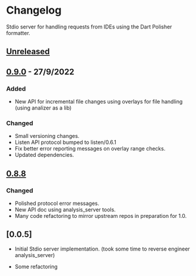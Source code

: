 # Changelog
Stdio server for handling requests from IDEs using the Dart Polisher formatter.

## [Unreleased]

## [0.9.0] - 27/9/2022
### Added
- New API for incremental file changes using overlays for file handling (using analizer as a lib)
### Changed
- Small versioning changes.
- Listen API protocol bumped to listen/0.6.1
- Fix better error reporting messages on overlay range checks.
- Updated dependencies.

## [0.8.8]
### Changed
- Polished protocol error messages.
- New API doc using analysis_server tools.
- Many code refactoring to mirror upstream repos in preparation for 1.0.

## [0.0.5]
- Initial Stdio server implementation. (took some time to reverse engineer analysis_server)

- Some refactoring

[Unreleased]: https://github.com/xnfo-dart/formatter_server/compare/v0.9.0...HEAD
[0.9.0]: https://github.com/xnfo-dart/formatter_server/releases/tag/v0.9.0
[0.8.8]: https://github.com/xnfo-dart/formatter_server/releases/tag/v0.8.8

